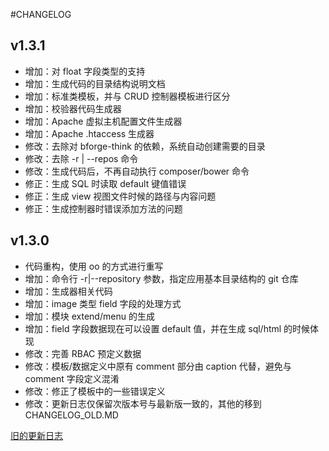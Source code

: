#CHANGELOG

## v1.3.1
* 增加：对 float 字段类型的支持
* 增加：生成代码的目录结构说明文档
* 增加：标准类模板，并与 CRUD 控制器模板进行区分
* 增加：校验器代码生成器
* 增加：Apache 虚拟主机配置文件生成器
* 增加：Apache .htaccess 生成器
* 修改：去除对 bforge-think 的依赖，系统自动创建需要的目录
* 修改：去除 -r | --repos 命令
* 修改：生成代码后，不再自动执行 composer/bower 命令
* 修正：生成 SQL 时读取 default 键值错误
* 修正：生成 view 视图文件时候的路径与内容问题
* 修正：生成控制器时错误添加方法的问题

## v1.3.0
* 代码重构，使用 oo 的方式进行重写
* 增加：命令行 -r|--repository 参数，指定应用基本目录结构的 git 仓库
* 增加：生成器相关代码
* 增加：image 类型 field 字段的处理方式
* 增加：模块 extend/menu 的生成
* 增加：field 字段数据现在可以设置 default 值，并在生成 sql/html 的时候体现
* 修改：完善 RBAC 预定义数据
* 修改：模板/数据定义中原有 comment 部分由 caption 代替，避免与 comment 字段定义混淆
* 修改：修正了模板中的一些错误定义
* 修改：更新日志仅保留次版本号与最新版一致的，其他的移到 CHANGELOG_OLD.MD

[旧的更新日志](./CHANGELOG_OLD.MD "旧的更新日志")